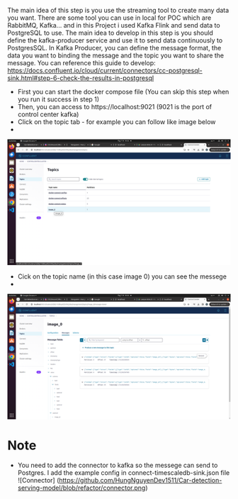 The main idea of this step is you use the streaming tool to create many data you want. There are some tool you can use in local for POC which are RabbitMQ, Kafka... and in this Project i used Kafka Flink and send data to PostgreSQL to use. The main idea to develop in this step is you should define the kafka-producer service and use it to send data continuously to PostgresSQL. In Kafka Producer, you can define the message format, the data you want to binding the message and the topic you want to share the message. You can reference this guide to develop: https://docs.confluent.io/cloud/current/connectors/cc-postgresql-sink.html#step-6-check-the-results-in-postgresql

- First you can start the docker compose file (You can skip this step when you run it success in step 1)
- Then, you can access to https://localhost:9021 (9021 is the port of control center kafka)
- Click on the topic tab - for example you can follow like image below
-
![Topic Tab](https://github.com/HungNguyenDev1511/Car-detection-serving-model/blob/refactor/Topic_tab.png)
- Cick on the topic name (in this case image 0) you can see the messege
-
![Messege](https://github.com/HungNguyenDev1511/Car-detection-serving-model/blob/refactor/Messenger.png)
# Note
- You need to add the connector to kafka so the messege can send to Postgres. I add the example config in connect-timescaledb-sink.json file
![Connector] (https://github.com/HungNguyenDev1511/Car-detection-serving-model/blob/refactor/connector.png)